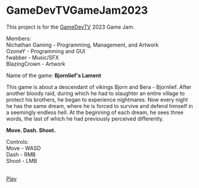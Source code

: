 # GameDevTVGameJam2023
This project is for the [GameDevTV](https://itch.io/jam/gamedevtv-jam-2023) 2023 Game Jam.

Members:
<br/>Nichathan Gaming - Programming, Management, and Artwork
<br/>OzoneY - Programming and GUI
<br/>fwabber - Music/SFX
<br/>BlazingCrown - Artwork

Name of the game: <b>Bjornlief's Lament</b>

This game is about a descendant of vikings Bjorn and Bera - Bjornlief. After another bloody raid, during which he had to slaughter an entire village to protect his brothers, he began to experience nightmares. Now every night he has the same dream, where he is forced to survive and defend himself in a seemingly endless hell. At the beginning of each dream, he sees three words, the last of which he had previously perceived differently.

<b>Move. Dash. Shoot.</b>

Controls:
<br/>Move - WASD
<br/>Dash - RMB
<br/>Shoot - LMB

<br/>[Play](https://nichathan.itch.io/bjornliefs-lament)
